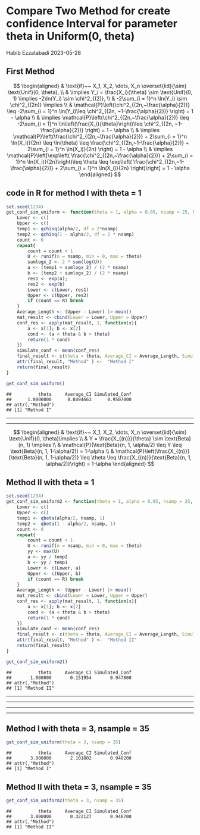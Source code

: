 Compare Two Method for create confidence Interval for parameter theta in
Uniform(0, theta)
================
Habib Ezzatabadi
2023-05-28

## First Method

$$
\begin{aligned}
& \text{if}~~ X_1, X_2, \dots, X_n \overset{iid}{\sim} \text{Unif}(0, \theta), \\
& \implies Y_i = \frac{X_i}{\theta} \sim \text{Unif}(0, 1)  \implies -2\ln(Y_i) \sim \chi^2_{(2)}, \\
& -2\sum_{i = 1}^n \ln(Y_i) \sim \chi^2_{(2n)} \implies \\
& \mathcal{P}\left(\chi^2_{(2n,~\frac{\alpha}{2})} \leq -2\sum_{i = 1}^n \ln(Y_i)\leq \chi^2_{(2n, ~1-\frac{\alpha}{2})}  \right) = 1 - \alpha \\
& \implies 
\mathcal{P}\left(\chi^2_{(2n,~\frac{\alpha}{2})} \leq -2\sum_{i = 1}^n \ln\left(\frac{X_i}{\theta}\right)\leq \chi^2_{(2n, ~1-\frac{\alpha}{2})}  \right) = 1 - \alpha \\
& \implies \mathcal{P}\left(\frac{\chi^2_{(2n,~\frac{\alpha}{2})} + 2\sum_{i = 1}^n \ln(X_i)}{2n} \leq \ln(\theta) \leq 
\frac{\chi^2_{(2n,~1-\frac{\alpha}{2})} + 2\sum_{i = 1}^n \ln(X_i)}{2n}  \right) = 1 - \alpha \\
& \implies \mathcal{P}\left[\exp\left( \frac{\chi^2_{(2n,~\frac{\alpha}{2})} + 2\sum_{i = 1}^n \ln(X_i)}{2n}\right)\leq \theta \leq \exp\left( \frac{\chi^2_{(2n,~1-\frac{\alpha}{2})} + 2\sum_{i = 1}^n \ln(X_i)}{2n} \right)\right] = 1 - \alpha
\end{aligned}
$$

## code in R for method I with theta = 1

``` r
set.seed(1234)
get_conf_sim_uniform <- function(theta = 1, alpha = 0.05, nsamp = 25, R = 10000) {
    Lower <- c()
    Upper <- c()
    temp1 <- qchisq(alpha/2, df = 2*nsamp)
    temp2 <- qchisq(1 - alpha/2, df = 2 * nsamp)
    count <- 0
    repeat{
        count = count + 1
        U <- runif(n = nsamp, min = 0, max = theta)
        sumlogx_2 <- 2 * sum(log(U))
        a <- (temp1 + sumlogx_2) / (2 * nsamp)
        b <- (temp2 + sumlogx_2) / (2 * nsamp)
        res1 <- exp(a); 
        res2 <- exp(b)
        Lower <- c(Lower, res1)
        Upper <- c(Upper, res2)
        if (count == R) break
    }
    Average_Length <- (Upper - Lower) |> mean()
    mat_result <- cbind(Lower = Lower, Upper = Upper)
    conf_res <- apply(mat_result, 1, function(x){
        a <- x[1]; b <- x[2]
        cond <- (a < theta & b > theta)
        return(1 * cond)
    })
    simulate_conf <- mean(conf_res)
    final_result <- c(theta = theta, Average_CI = Average_Length, Simulated_Conf = simulate_conf)
    attr(final_result, "Method" ) <-  "Method I" 
    return(final_result)
}

get_conf_sim_uniform()
```

    ##          theta     Average_CI Simulated_Conf 
    ##      1.0000000      0.8494663      0.9507000 
    ## attr(,"Method")
    ## [1] "Method I"

------------------------------------------------------------------------

------------------------------------------------------------------------

$$
\begin{aligned}
& \text{if}~~ X_1, X_2, \dots, X_n \overset{iid}{\sim} \text{Unif}(0, \theta)\implies \\
& Y = \frac{X_{(n)}}{\theta} \sim \text{Beta}(n, 1) \implies \\
& \mathcal{P}(\text{Beta}(n, 1, \alpha/2) \leq Y \leq \text{Beta}(n, 1, 1-\alpha/2)) = 1-\alpha \\
& \mathcal{P}\left(\frac{X_{(n)}}{\text{Beta}(n, 1, 1-\alpha/2)} \leq \theta \leq \frac{X_{(n)}}{\text{Beta}(n, 1, \alpha/2)}\right) = 1-\alpha 
\end{aligned}
$$

## Method II with theta = 1

``` r
set.seed(1234)
get_conf_sim_uniform2 <- function(theta = 1, alpha = 0.05, nsamp = 25, R = 10000) {
    Lower <- c()
    Upper <- c()
    temp1 <- qbeta(alpha/2, nsamp, 1)
    temp2 <- qbeta(1 - alpha/2, nsamp, 1)
    count <- 0
    repeat{
        count = count + 1
        U <- runif(n = nsamp, min = 0, max = theta)
        yy <- max(U)
        a <- yy / temp2
        b <- yy / temp1
        Lower <- c(Lower, a)
        Upper <- c(Upper, b)
        if (count == R) break
    }
    Average_Length <- (Upper - Lower) |> mean()
    mat_result <- cbind(Lower = Lower, Upper = Upper)
    conf_res <- apply(mat_result, 1, function(x){
        a <- x[1]; b <- x[2]
        cond <- (a < theta & b > theta)
        return(1 * cond)
    })
    simulate_conf <- mean(conf_res)
    final_result <- c(theta = theta, Average_CI = Average_Length, Simulated_Conf = simulate_conf)
    attr(final_result, "Method" ) <-  "Method II" 
    return(final_result)
}

get_conf_sim_uniform2()
```

    ##          theta     Average_CI Simulated_Conf 
    ##       1.000000       0.151954       0.947800 
    ## attr(,"Method")
    ## [1] "Method II"

------------------------------------------------------------------------

------------------------------------------------------------------------

------------------------------------------------------------------------

------------------------------------------------------------------------

## Method I with theta = 3, nsample = 35

``` r
get_conf_sim_uniform(theta = 3, nsamp = 35)
```

    ##          theta     Average_CI Simulated_Conf 
    ##       3.000000       2.101802       0.948200 
    ## attr(,"Method")
    ## [1] "Method I"

## Method II with theta = 3, nsample = 35

``` r
get_conf_sim_uniform2(theta = 3, nsamp = 35)
```

    ##          theta     Average_CI Simulated_Conf 
    ##       3.000000       0.322127       0.946700 
    ## attr(,"Method")
    ## [1] "Method II"
